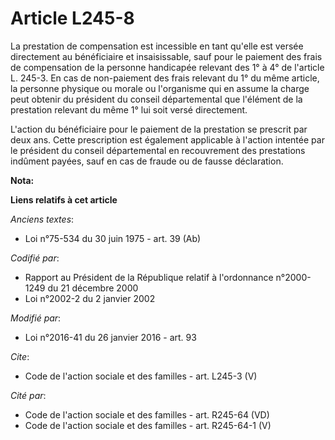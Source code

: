 # Article L245-8

La prestation de compensation est incessible en tant qu'elle est versée directement au bénéficiaire et insaisissable, sauf
pour le paiement des frais de compensation de la personne handicapée relevant des 1° à 4° de l'article L. 245-3. En cas de
non-paiement des frais relevant du 1° du même article, la personne physique ou morale ou l'organisme qui en assume la charge
peut obtenir du président du conseil départemental que l'élément de la prestation relevant du même 1° lui soit versé
directement. 

L'action du bénéficiaire pour le paiement de la prestation se prescrit par deux ans. Cette prescription est également
applicable à l'action intentée par le président du conseil départemental en recouvrement des prestations indûment payées,
sauf en cas de fraude ou de fausse déclaration.

**Nota:**



**Liens relatifs à cet article**

_Anciens textes_:

  - Loi n°75-534 du 30 juin 1975 - art. 39 (Ab)

_Codifié par_:

  - Rapport au Président de la République relatif à l'ordonnance n°2000-1249 du 21 décembre 2000
  - Loi n°2002-2 du 2 janvier 2002

_Modifié par_:

  - Loi n°2016-41 du 26 janvier 2016 - art. 93

_Cite_:

  - Code de l'action sociale et des familles - art. L245-3 (V)

_Cité par_:

  - Code de l'action sociale et des familles - art. R245-64 (VD)
  - Code de l'action sociale et des familles - art. R245-64-1 (V)
